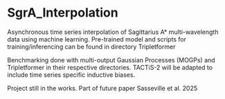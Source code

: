 # SgrA_Interpolation
Asynchronous time series interpolation of Sagittarius A* multi-wavelength data using machine learning. Pre-trained model and scripts for training/inferencing can be found in directory Tripletformer

Benchmarking done with multi-output Gaussian Processes (MOGPs) and Tripletformer in their respective directories.
TACTiS-2 will be adapted to include time series specific inductive biases.

Project still in the works. Part of future paper Sasseville et al. 2025

